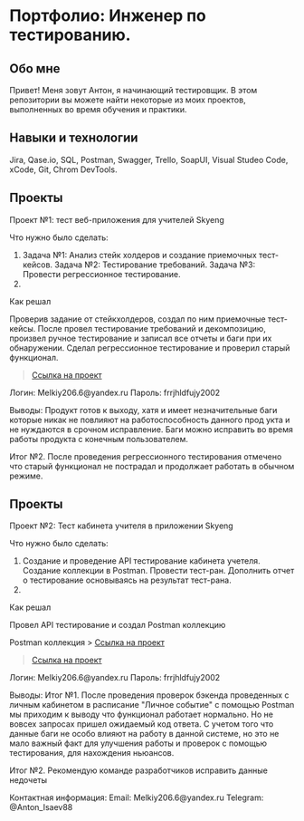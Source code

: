 # Портфолио: Инженер по тестированию.

## Обо мне

Привет! Меня зовут Антон, я начинающий тестировщик. В этом репозитории вы 
можете найти некоторые из моих проектов, выполненных во время обучения и практики.
<br>

## Навыки и технологии

Jira, Qase.io, SQL, Postman, Swagger, Trello, SoapUI,
Visual Studeo Code, xCode, Git, Chrom DevTools.

## Проекты
<p> Проект №1: тест веб-приложения для учителей Skyeng<p>

<p> Что нужно было сделать:<p>
<ol>
  <li> Задача №1: Анализ стейк холдеров и создание приемочных тест-кейсов.
   Задача №2: Тестирование требований.
   Задача №3: Провести регрессионное тестирование.<li>
</ol>

<p> Как решал

Проверив задание от стейкхолдеров, создал по ним приемочные тест-кейсы. 
После провел тестирование требований и декомпозицию, произвел ручное тестирование 
и записал все отчеты и баги при их обнаружении. Сделал регрессионное тестирование и проверил старый функционал. <p>

> <a href="https://bug-report-toni.atlassian.net/wiki/spaces/1/pages/1015809/1-+2-">Ссылка на проект</a>
<p> Логин: Melkiy206.6@yandex.ru
Пароль: frrjhldfujy2002
<p>


<p> Выводы: 
Продукт готов к выходу, хатя и имеет незначительные баги которые никак не повлияют на работоспособность данного прод
укта и не нуждаются в срочном исправление. Баги можно исправить во время работы продукта с конечным пользователем.

Итог №2.
После проведения регрессионного тестирования отмечено что старый функционал не пострадал и продолжает работать в обычном режиме. <p>


## Проекты
<p> Проект №2: Тест кабинета учителя в приложении Skyeng<p>

<p> Что нужно было сделать:<p>
<ol>
  <li> Создание и проведение API тестирование кабинета учетеля.
    Создание коллекции в Postman.
    Провести тест-ран.
    Дополнить отчет о тестирование основываясь на результат тест-рана.<li>
</ol>

<p> Как решал

Провел API тестирование и создал Postman коллекцию <p>

Postman коллекция > <a href="https://disk.yandex.ru/d/MLTWM02FO_FVZA">Ссылка на проект</a>

> <a href="https://bug-report-toni.atlassian.net/wiki/spaces/1/pages/1015809/1-+2-">Ссылка на проект</a>
<p> Логин: Melkiy206.6@yandex.ru
Пароль: frrjhldfujy2002
<p>

<p> Выводы: 
Итог №1. После проведения проверок бэкенда проведенных с личным кабинетом в расписание "Личное событие" 
с помощью Postman мы приходим к выводу что функционал работает нормально. Но не вовсех запросах пришел ожидаемый код ответа. 
С учетом того что данные баги не особо влияют на работу в данной системе, но это не мало важный факт для улучшения работы и проверок 
с помощью тестирования, для нахождения ньюансов.

Итог №2.
Рекомендую команде разработчиков исправить данные недочеты <p>

<p> Контактная информация:
Email: Melkiy206.6@yandex.ru
Telegram: @Anton_Isaev88
<p>
